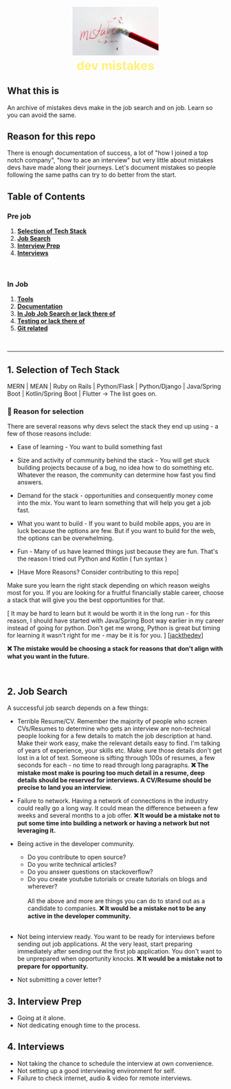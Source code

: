 <h1 align="center" style="font-weight: bold; color: #FFF176;">
  <br>
  <a href="https://github.com/leonardomso/33"><img src="mistake.jpg" alt="Mistakes" width="200" /></a>
  <br>
  dev mistakes
</h1>

## What this is
An archive of mistakes devs make in the job search and on job. Learn so you can avoid the same.

## Reason for this repo
There is enough documentation of success, a lot of "how I joined a top notch company", "how to ace an interview" but very little about mistakes devs have made along their journeys. Let's document mistakes so people following the same paths can try to do better from the start.

## <a id="table-of-contents">Table of Contents</a>

### Pre job

1. **[Selection of Tech Stack](#1-selection-of-tech-stack)**
2. **[Job Search](#2-job-search)**
3. **[Interview Prep](#3-interview-prep)**
4. **[Interviews](#4-interviews)**
<br />

### In Job

1. **[Tools](#1-tools)**
2. **[Documentation](#2-documentation)**
3. **[In Job Job Search or lack there of](#3-in-job-job-search-or-lack-there-of)**
4. **[Testing or lack there of](#4-testing-or-lack-there-of)**
5. **[Git related](#5-git-related)**

<br />
<hr />

## 1. Selection of Tech Stack
MERN | MEAN | Ruby on Rails | Python/Flask | Python/Django | Java/Spring Boot | Kotlin/Spring Boot | Flutter -> The list goes on.
### 🔶 Reason for selection

There are several reasons why devs select the stack they end up using - a few of those reasons include: <br />

- Ease of learning - You want to build something fast
- Size and activity of community behind the stack - You will get stuck building projects because of a bug, no idea how to do something etc. Whatever the reason, the community can determine how fast you find answers.
- Demand for the stack - opportunities and consequently money come into the mix. You want to learn something that will help you get a job fast.
- What you want to build - If you want to build mobile apps, you are in luck because the options are few. But if you want to build for the web, the options can be overwhelming.
- Fun - Many of us have learned things just because they are fun. That's the reason I tried out Python and Kotlin ( fun syntax )

- [Have More Reasons? Consider contributing to this repo]

Make sure you learn the right stack depending on which reason weighs most for you. If you are looking for a fruitful financially stable career, choose a stack that will give you the best opportunities for that. 

[
  It may be hard to learn but it would be worth it in the long run - for this reason, I should have started with Java/Spring Boot way earlier in my career instead of going for python. Don't get me wrong, Python is great but timing for learning it wasn't right for me - may be it is for you.
] [[jackthedev](https://github.com/jacksonk-dev)]

<b>❌ The mistake would be choosing a stack for reasons that don't align with what you want in the future.</b>


<br />

## 2. Job Search
A successful job search depends on a few things:
- Terrible Resume/CV. Remember the majority of people who screen CVs/Resumes to determine who gets an interview are non-technical people looking for a few details to match the job description at hand. Make their work easy, make the relevant details easy to find. I'm talking of years of experience, your skills etc. Make sure those details don't get lost in a lot of text. Someone is sifting through 100s of resumes, a few seconds for each - no time to read through long paragraphs. <b>❌ The mistake most make is pouring too much detail in a resume, deep details should be reserved for interviews. A CV/Resume should be precise to land you an interview.</b>

- Failure to network. Having a network of connections in the industry could really go a long way. It could mean the difference between a few weeks and several months to a job offer. <b>❌ It would be a mistake not to put some time into building a network or having a network but not leveraging it.</b>

- Being active in the developer community. 
  - Do you contribute to open source?
  - Do you write technical articles?
  - Do you answer questions on stackoverflow?
  - Do you create youtube tutorials or create tutorials on blogs and wherever?
  <br /><br />
  All the above and more are things you can do to stand out as a candidate to companies. <b>❌ It would be a mistake not to be any active in the developer community.</b>

  <br />

- Not being interview ready. You want to be ready for interviews before sending out job applications. At the very least, start preparing immediately after sending out the first job application. You don't want to be unprepared when opportunity knocks. <b>❌ It would be a mistake not to prepare for opportunity.</b>

- Not submitting a cover letter?

## 3. Interview Prep
- Going at it alone.
- Not dedicating enough time to the process.

## 4. Interviews
- Not taking the chance to schedule the interview at own convenience.
- Not setting up a good interviewing environment for self.
- Failure to check internet, audio & video for remote interviews.